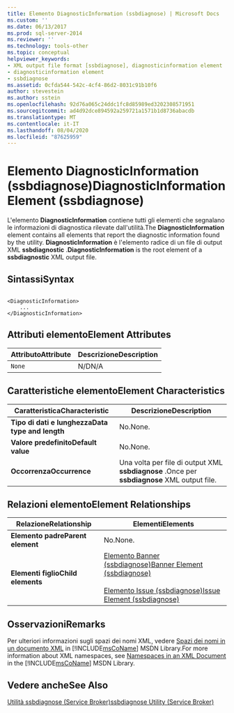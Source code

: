 ```yaml
---
title: Elemento DiagnosticInformation (ssbdiagnose) | Microsoft Docs
ms.custom: ''
ms.date: 06/13/2017
ms.prod: sql-server-2014
ms.reviewer: ''
ms.technology: tools-other
ms.topic: conceptual
helpviewer_keywords:
- XML output file format [ssbdiagnose], diagnosticinformation element
- diagnosticinformation element
- ssbdiagnose
ms.assetid: 0cfda544-542c-4cf4-86d2-8031c91b10f6
author: stevestein
ms.author: sstein
ms.openlocfilehash: 92d76a065c24ddc1fc8d85989ed3202308571951
ms.sourcegitcommit: ad4d92dce894592a259721a1571b1d8736abacdb
ms.translationtype: MT
ms.contentlocale: it-IT
ms.lasthandoff: 08/04/2020
ms.locfileid: "87625959"
---
```

# <a name="diagnosticinformation-element-ssbdiagnose"></a><span data-ttu-id="ad002-102">Elemento DiagnosticInformation (ssbdiagnose)</span><span class="sxs-lookup"><span data-stu-id="ad002-102">DiagnosticInformation Element (ssbdiagnose)</span></span>
  <span data-ttu-id="ad002-103">L'elemento **DiagnosticInformation** contiene tutti gli elementi che segnalano le informazioni di diagnostica rilevate dall'utilità.</span><span class="sxs-lookup"><span data-stu-id="ad002-103">The **DiagnosticInformation** element contains all elements that report the diagnostic information found by the utility.</span></span> <span data-ttu-id="ad002-104">**DiagnosticInformation** è l'elemento radice di un file di output XML **ssbdiagnostic** .</span><span class="sxs-lookup"><span data-stu-id="ad002-104">**DiagnosticInformation** is the root element of a **ssbdiagnostic** XML output file.</span></span>  
  
## <a name="syntax"></a><span data-ttu-id="ad002-105">Sintassi</span><span class="sxs-lookup"><span data-stu-id="ad002-105">Syntax</span></span>  
  
```  
  
<DiagnosticInformation>   
    ...   
</DiagnosticInformation>  
```  
  
## <a name="element-attributes"></a><span data-ttu-id="ad002-106">Attributi elemento</span><span class="sxs-lookup"><span data-stu-id="ad002-106">Element Attributes</span></span>  
  
|<span data-ttu-id="ad002-107">Attributo</span><span class="sxs-lookup"><span data-stu-id="ad002-107">Attribute</span></span>|<span data-ttu-id="ad002-108">Descrizione</span><span class="sxs-lookup"><span data-stu-id="ad002-108">Description</span></span>|  
|---------------|-----------------|  
|`None`|<span data-ttu-id="ad002-109">N/D</span><span class="sxs-lookup"><span data-stu-id="ad002-109">N/A</span></span>|  
  
## <a name="element-characteristics"></a><span data-ttu-id="ad002-110">Caratteristiche elemento</span><span class="sxs-lookup"><span data-stu-id="ad002-110">Element Characteristics</span></span>  
  
|<span data-ttu-id="ad002-111">Caratteristica</span><span class="sxs-lookup"><span data-stu-id="ad002-111">Characteristic</span></span>|<span data-ttu-id="ad002-112">Descrizione</span><span class="sxs-lookup"><span data-stu-id="ad002-112">Description</span></span>|  
|--------------------|-----------------|  
|<span data-ttu-id="ad002-113">**Tipo di dati e lunghezza**</span><span class="sxs-lookup"><span data-stu-id="ad002-113">**Data type and length**</span></span>|<span data-ttu-id="ad002-114">No.</span><span class="sxs-lookup"><span data-stu-id="ad002-114">None.</span></span>|  
|<span data-ttu-id="ad002-115">**Valore predefinito**</span><span class="sxs-lookup"><span data-stu-id="ad002-115">**Default value**</span></span>|<span data-ttu-id="ad002-116">No.</span><span class="sxs-lookup"><span data-stu-id="ad002-116">None.</span></span>|  
|<span data-ttu-id="ad002-117">**Occorrenza**</span><span class="sxs-lookup"><span data-stu-id="ad002-117">**Occurrence**</span></span>|<span data-ttu-id="ad002-118">Una volta per file di output XML **ssbdiagnose** .</span><span class="sxs-lookup"><span data-stu-id="ad002-118">Once per **ssbdiagnose** XML output file.</span></span>|  
  
## <a name="element-relationships"></a><span data-ttu-id="ad002-119">Relazioni elemento</span><span class="sxs-lookup"><span data-stu-id="ad002-119">Element Relationships</span></span>  
  
|<span data-ttu-id="ad002-120">Relazione</span><span class="sxs-lookup"><span data-stu-id="ad002-120">Relationship</span></span>|<span data-ttu-id="ad002-121">Elementi</span><span class="sxs-lookup"><span data-stu-id="ad002-121">Elements</span></span>|  
|------------------|--------------|  
|<span data-ttu-id="ad002-122">**Elemento padre**</span><span class="sxs-lookup"><span data-stu-id="ad002-122">**Parent element**</span></span>|<span data-ttu-id="ad002-123">No.</span><span class="sxs-lookup"><span data-stu-id="ad002-123">None.</span></span>|  
|<span data-ttu-id="ad002-124">**Elementi figlio**</span><span class="sxs-lookup"><span data-stu-id="ad002-124">**Child elements**</span></span>|[<span data-ttu-id="ad002-125">Elemento Banner &#40;ssbdiagnose&#41;</span><span class="sxs-lookup"><span data-stu-id="ad002-125">Banner Element &#40;ssbdiagnose&#41;</span></span>](banner-element-ssbdiagnose.md)<br /><br /> [<span data-ttu-id="ad002-126">Elemento Issue &#40;ssbdiagnose&#41;</span><span class="sxs-lookup"><span data-stu-id="ad002-126">Issue Element &#40;ssbdiagnose&#41;</span></span>](issue-element-ssbdiagnose.md)|  
  
## <a name="remarks"></a><span data-ttu-id="ad002-127">Osservazioni</span><span class="sxs-lookup"><span data-stu-id="ad002-127">Remarks</span></span>  
 <span data-ttu-id="ad002-128">Per ulteriori informazioni sugli spazi dei nomi XML, vedere [Spazi dei nomi in un documento XML](https://go.microsoft.com/fwlink/?LinkId=7341) in [!INCLUDE[msCoName](../../includes/msconame-md.md)] MSDN Library.</span><span class="sxs-lookup"><span data-stu-id="ad002-128">For more information about XML namespaces, see [Namespaces in an XML Document](https://go.microsoft.com/fwlink/?LinkId=7341) in the [!INCLUDE[msCoName](../../includes/msconame-md.md)] MSDN Library.</span></span>  
  
## <a name="see-also"></a><span data-ttu-id="ad002-129">Vedere anche</span><span class="sxs-lookup"><span data-stu-id="ad002-129">See Also</span></span>  
 [<span data-ttu-id="ad002-130">Utilità ssbdiagnose &#40;Service Broker&#41;</span><span class="sxs-lookup"><span data-stu-id="ad002-130">ssbdiagnose Utility &#40;Service Broker&#41;</span></span>](ssbdiagnose-utility-service-broker.md)  
  
  
